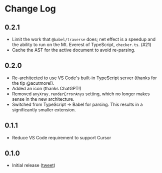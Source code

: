 # Change Log

## 0.2.1

- Limit the work that `@babel/traverse` does; net effect is a speedup and the ability to run on the Mt. Everest of TypeScript, `checker.ts`. (#21)
- Cache the AST for the active document to avoid re-parsing.

## 0.2.0

- Re-architected to use VS Code's built-in TypeScript server (thanks for the tip @acutmore!).
- Added an icon (thanks ChatGPT!)
- Removed `anyXray.renderErrorAnys` setting, which no longer makes sense in the new architecture.
- Switched from TypeScript -> Babel for parsing. This results in a significantly smaller extension.

## 0.1.1

- Reduce VS Code requirement to support Cursor

## 0.1.0

- Initial release ([tweet])

[tweet]: https://twitter.com/danvdk/status/1840509263908831457
